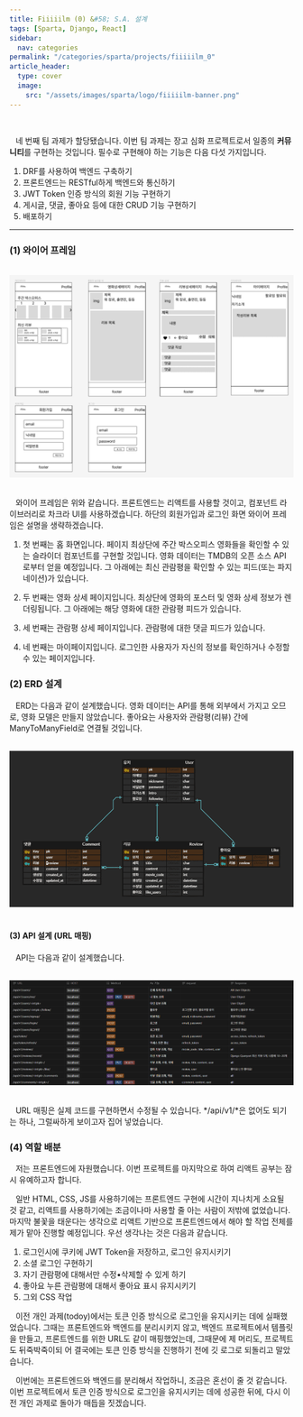 ```yaml
---
title: Fiiiiilm (0) &#58; S.A. 설계
tags: [Sparta, Django, React]
sidebar:
  nav: categories
permalink: "/categories/sparta/projects/fiiiiilm_0"
article_header:
  type: cover
  image:
    src: "/assets/images/sparta/logo/fiiiiilm-banner.png"
---
```


<!-- more -->

<br/>

&ensp; 네 번째 팀 과제가 할당됐습니다. 이번 팀 과제는 장고 심화 프로젝트로서 일종의 **커뮤니티**를 구현하는 것입니다. 필수로 구현해야 하는 기능은 다음 다섯 가지입니다.

1. DRF를 사용하여 백엔드 구축하기
2. 프론트엔드는 RESTful하게 백엔드와 통신하기
3. JWT Token 인증 방식의 회원 기능 구현하기
4. 게시글, 댓글, 좋아요 등에 대한 CRUD 기능 구현하기
5. 배포하기

---

### (1) 와이어 프레임

<br/>

<div align="center">
<img src="/assets/images/sparta/projects/fiiiiilm_1.png" width=600/>
</div>

<br/>

&ensp; 와이어 프레임은 위와 같습니다. 프론트엔드는 리액트를 사용할 것이고, 컴포넌트 라이브러리로 차크라 UI를 사용하겠습니다. 하단의 회원가입과 로그인 화면 와이어 프레임은 설명을 생략하겠습니다.

1. 첫 번째는 홈 화면입니다. 페이지 최상단에 주간 박스오피스 영화들을 확인할 수 있는 슬라이더 컴포넌트를 구현할 것입니다. 영화 데이터는 TMDB의 오픈 소스 API로부터 얻을 예정입니다. 그 아래에는 최신 관람평을 확인할 수 있는 피드(또는 파지네이션)가 있습니다.

2. 두 번째는 영화 상세 페이지입니다. 최상단에 영화의 포스터 및 영화 상세 정보가 렌더링됩니다. 그 아래에는 해당 영화에 대한 관람평 피드가 있습니다.

3. 세 번째는 관람평 상세 페이지입니다. 관람평에 대한 댓글 피드가 있습니다.

4. 네 번째는 마이페이지입니다. 로그인한 사용자가 자신의 정보를 확인하거나 수정할 수 있는 페이지입니다.

### (2) ERD 설계

&ensp; ERD는 다음과 같이 설계했습니다. 영화 데이터는 API를 통해 외부에서 가지고 오므로, 영화 모델은 만들지 않았습니다. 좋아요는 사용자와 관람평(리뷰) 간에 ManyToManyField로 연결될 것입니다.

<br/>

<div align="center">
<img src="/assets/images/sparta/projects/fiiiiilm_2.png" width=600/>
</div>

<br/>

#### (3) API 설계 (URL 매핑)

&ensp; API는 다음과 같이 설계했습니다.

<br/>

<div align="center">
<img src="/assets/images/sparta/projects/fiiiiilm_3.png" />
</div>

<br/>

&ensp; URL 매핑은 실제 코드를 구현하면서 수정될 수 있습니다. */api/v1/*은 없어도 되기는 하나, 그럴싸하게 보이고자 집어 넣었습니다.

### (4) 역할 배분

&ensp; 저는 프론트엔드에 자원했습니다. 이번 프로젝트를 마지막으로 하여 리액트 공부는 잠시 유예하고자 합니다.

&ensp; 일반 HTML, CSS, JS를 사용하기에는 프론트엔드 구현에 시간이 지나치게 소요될 것 같고, 리액트를 사용하기에는 조금이나마 사용할 줄 아는 사람이 저밖에 없었습니다. 마지막 불꽃을 태운다는 생각으로 리액트 기반으로 프론트엔드에서 해야 할 작업 전체를 제가 맡아 진행할 예정입니다. 우선 생각나는 것은 다음과 같습니다.

1. 로그인시에 쿠키에 JWT Token을 저장하고, 로그인 유지시키기
2. 소셜 로그인 구현하기
3. 자기 관람평에 대해서만 수정•삭제할 수 있게 하기
4. 좋아요 누른 관람평에 대해서 좋아요 표시 유지시키기
5. 그외 CSS 작업

&ensp; 이전 개인 과제(todoy)에서는 토큰 인증 방식으로 로그인을 유지시키는 데에 실패했었습니다. 그때는 프론트엔드와 백엔드를 분리시키지 않고, 백엔드 프로젝트에서 템플릿을 만들고, 프론트엔드를 위한 URL도 같이 매핑했었는데, 그때문에 제 머리도, 프로젝트도 뒤죽박죽이되 어 결국에는 토큰 인증 방식을 진행하기 전에 깃 로그로 되돌리고 말았습니다.

&ensp; 이번에는 프론트엔드와 백엔드를 분리해서 작업하니, 조금은 혼선이 줄 것 같습니다. 이번 프로젝트에서 토큰 인증 방식으로 로그인을 유지시키는 데에 성공한 뒤에, 다시 이전 개인 과제로 돌아가 매듭을 짓겠습니다.
